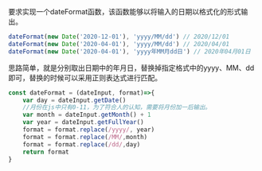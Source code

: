 要求实现一个dateFormat函数，该函数能够以将输入的日期以格式化的形式输出。

```javascript
dateFormat(new Date('2020-12-01'), 'yyyy/MM/dd') // 2020/12/01
dateFormat(new Date('2020-04-01'), 'yyyy/MM/dd') // 2020/04/01
dateFormat(new Date('2020-04-01'), 'yyyy年MM月dd日') // 2020年04月01日
```

思路简单，就是分别取出日期中的年月日，替换掉指定格式中的yyyy、MM、dd即可，替换的时候可以采用正则表达式进行匹配。

```javascript
const dateFormat = (dateInput, format)=>{
    var day = dateInput.getDate() 
    //月份在js中只有0-11，为了符合人的认知，需要将月份加一后输出。
    var month = dateInput.getMonth() + 1  
    var year = dateInput.getFullYear()   
    format = format.replace(/yyyy/, year)
    format = format.replace(/MM/,month)
    format = format.replace(/dd/,day)
    return format
}
```

